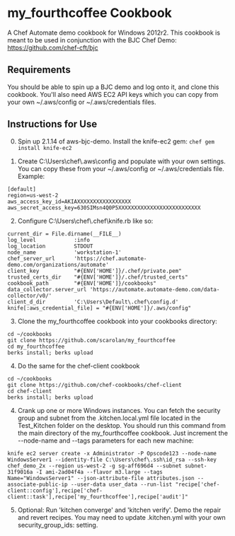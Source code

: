 # my_fourthcoffee Cookbook

A Chef Automate demo cookbook for Windows 2012r2. This cookbook is meant to be used in conjunction with the BJC Chef Demo: https://github.com/chef-cft/bjc

## Requirements

You should be able to spin up a BJC demo and log onto it, and clone this cookbook.  You'll also need AWS EC2 API keys which you can copy from your own ~/.aws/config or ~/.aws/credentials files.

## Instructions for Use

0.  Spin up 2.1.14 of aws-bjc-demo.  Install the knife-ec2 gem:
  `chef gem install knife-ec2`

1.  Create C:\Users\chef\\.aws\config and populate with your own settings.  You can copy these from your ~/.aws/config or ~/.aws/credentials file.  Example:

```
[default]
region=us-west-2
aws_access_key_id=AKIAXXXXXXXXXXXXXXXXX
aws_secret_access_key=630SIMsn4Q0P5XXXXXXXXXXXXXXXXXXXXXXXXXX
```

2.  Configure C:\Users\chef\\.chef\knife.rb like so:

```
current_dir = File.dirname(__FILE__)
log_level            :info
log_location         STDOUT
node_name            'workstation-1'
chef_server_url      'https://chef.automate-demo.com/organizations/automate'
client_key           "#{ENV['HOME']}/.chef/private.pem"
trusted_certs_dir    "#{ENV['HOME']}/.chef/trusted_certs"
cookbook_path        "#{ENV['HOME']}/cookbooks"
data_collector.server_url 'https://automate.automate-demo.com/data-collector/v0/'
client_d_dir         'C:\Users\Default\.chef\config.d'
knife[:aws_credential_file] = "#{ENV['HOME']}/.aws/config"
```

3.  Clone the my_fourthcoffee cookbook into your cookbooks directory:

```
cd ~/cookbooks
git clone https://github.com/scarolan/my_fourthcoffee
cd my_fourthcoffee
berks install; berks upload
```

4.  Do the same for the chef-client cookbook

```
cd ~/cookbooks
git clone https://github.com/chef-cookbooks/chef-client
cd chef-client
berks install; berks upload
```

4.  Crank up one or more Windows instances.  You can fetch the security group and subnet from the .kitchen.local.yml file located in the Test_Kitchen folder on the desktop.  You should run this command from the main directory of the my_fourthcoffee cookbook.  Just increment the --node-name and --tags parameters for each new machine:

```
knife ec2 server create -x Administrator -P Opscode123 --node-name WindowsServer1 --identity-file C:\Users\chef\.ssh\id_rsa --ssh-key chef_demo_2x --region us-west-2 -g sg-aff696d4 --subnet subnet-31f9016a -I ami-2ad04f4a --flavor m3.large --tags Name="WindowsServer1" --json-attribute-file attributes.json --associate-public-ip --user-data user_data --run-list "recipe['chef-client::config'],recipe['chef-client::task'],recipe['my_fourthcoffee'],recipe['audit']"
```

5.  Optional:  Run 'kitchen converge' and 'kitchen verify'.  Demo the repair and revert recipes.  You may need to update .kitchen.yml with your own security_group_ids: setting.
